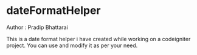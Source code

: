 # dateFormatHelper
Author : Pradip Bhattarai

This is a date format helper i have created while working on a codeigniter project. You can use and modify it as per your need. 
